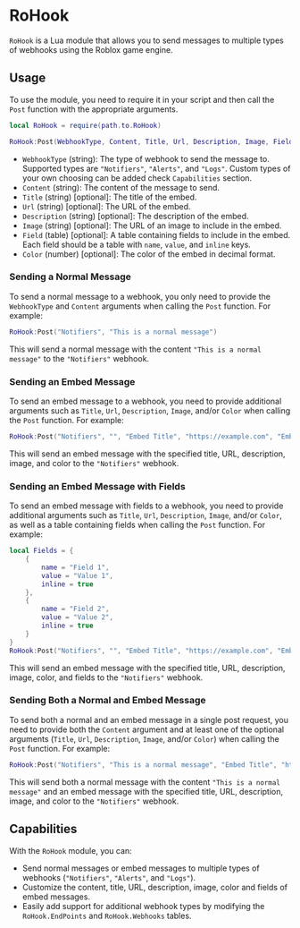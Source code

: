 # RoHook

`RoHook` is a Lua module that allows you to send messages to multiple types of webhooks using the Roblox game engine.

## Usage

To use the module, you need to require it in your script and then call the `Post` function with the appropriate arguments.

```lua
local RoHook = require(path.to.RoHook)

RoHook:Post(WebhookType, Content, Title, Url, Description, Image, Field, Color)
```

- `WebhookType` (string): The type of webhook to send the message to. Supported types are `"Notifiers"`, `"Alerts"`, and `"Logs"`. Custom types of your own choosing can be added check `Capabilities` section.
- `Content` (string): The content of the message to send.
- `Title` (string) [optional]: The title of the embed.
- `Url` (string) [optional]: The URL of the embed.
- `Description` (string) [optional]: The description of the embed.
- `Image` (string) [optional]: The URL of an image to include in the embed.
- `Field` (table) [optional]: A table containing fields to include in the embed. Each field should be a table with `name`, `value`, and `inline` keys.
- `Color` (number) [optional]: The color of the embed in decimal format.

### Sending a Normal Message

To send a normal message to a webhook, you only need to provide the `WebhookType` and `Content` arguments when calling the `Post` function. For example:

```lua
RoHook:Post("Notifiers", "This is a normal message")
```

This will send a normal message with the content `"This is a normal message"` to the `"Notifiers"` webhook.

### Sending an Embed Message

To send an embed message to a webhook, you need to provide additional arguments such as `Title`, `Url`, `Description`, `Image`, and/or `Color` when calling the `Post` function. For example:

```lua
RoHook:Post("Notifiers", "", "Embed Title", "https://example.com", "Embed description", "https://i.imgur.com/abcde.png", nil, 0x00FF00)
```

This will send an embed message with the specified title, URL, description, image, and color to the `"Notifiers"` webhook.

### Sending an Embed Message with Fields

To send an embed message with fields to a webhook, you need to provide additional arguments such as `Title`, `Url`, `Description`, `Image`, and/or `Color`, as well as a table containing fields when calling the `Post` function. For example:

```lua
local Fields = {
	{
		name = "Field 1",
		value = "Value 1",
		inline = true
	},
	{
		name = "Field 2",
		value = "Value 2",
		inline = true
	}
}
RoHook:Post("Notifiers", "", "Embed Title", "https://example.com", "Embed description", "https://i.imgur.com/abcde.png", Fields, 0x00FF00)
```

This will send an embed message with the specified title, URL, description, image, color, and fields to the `"Notifiers"` webhook.

### Sending Both a Normal and Embed Message

To send both a normal and an embed message in a single post request, you need to provide both the `Content` argument and at least one of the optional arguments (`Title`, `Url`, `Description`, `Image`, and/or `Color`) when calling the `Post` function. For example:

```lua
RoHook:Post("Notifiers", "This is a normal message", "Embed Title", "https://example.com", "Embed description", "https://i.imgur.com/abcde.png", nil, 0x00FF00)
```

This will send both a normal message with the content `"This is a normal message"` and an embed message with the specified title, URL, description, image, and color to the `"Notifiers"` webhook.

## Capabilities

With the `RoHook` module, you can:

- Send normal messages or embed messages to multiple types of webhooks (`"Notifiers"`, `"Alerts"`, and `"Logs"`).
- Customize the content, title, URL, description, image, color and fields of embed messages.
- Easily add support for additional webhook types by modifying the `RoHook.EndPoints` and `RoHook.Webhooks` tables.
